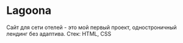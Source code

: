 # Lagoona

Сайт для сети отелей - это мой первый проект, одностроничный лендинг без адаптива.
Стек: HTML, CSS
